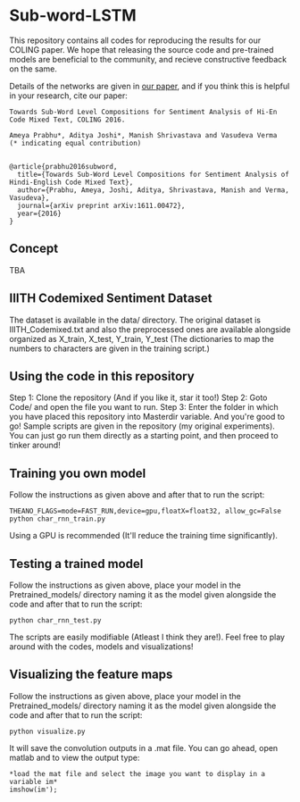 # Sub-word-LSTM

This repository contains all codes for reproducing the results for our COLING paper. We hope that releasing the source code and pre-trained models are beneficial to the community, and recieve constructive feedback on the same.

Details of the networks are given in [our paper](https://arxiv.org/abs/1611.00472 "Research paper"), and if you think this is helpful in your research, cite our paper:
```
Towards Sub-Word Level Compositions for Sentiment Analysis of Hi-En Code Mixed Text, COLING 2016.

Ameya Prabhu*, Aditya Joshi*, Manish Shrivastava and Vasudeva Verma
(* indicating equal contribution)


@article{prabhu2016subword,
  title={Towards Sub-Word Level Compositions for Sentiment Analysis of Hindi-English Code Mixed Text},
  author={Prabhu, Ameya, Joshi, Aditya, Shrivastava, Manish and Verma, Vasudeva},
  journal={arXiv preprint arXiv:1611.00472},
  year={2016}
}
```

## Concept
TBA

## IIITH Codemixed Sentiment Dataset

The dataset is available in the data/ directory. The original dataset is IIITH_Codemixed.txt and also the preprocessed ones are available alongside organized as X_train, X_test, Y_train, Y_test (The dictionaries to map the numbers to characters are given in the training script.)

## Using the code in this repository

Step 1: Clone the repository (And if you like it, star it too!)
Step 2: Goto Code/ and open the file you want to run.
Step 3: Enter the folder in which you have placed this repository into Masterdir variable.
And you're good to go! Sample scripts are given in the repository (my original experiments). 
You can just go run them directly as a starting point, and then proceed to tinker around!

## Training you own model

Follow the instructions as given above and after that to run the script:
```
THEANO_FLAGS=mode=FAST_RUN,device=gpu,floatX=float32, allow_gc=False python char_rnn_train.py
```
Using a GPU is recommended (It'll reduce the training time significantly).

## Testing a trained model

Follow the instructions as given above, place your model in the Pretrained_models/ directory naming it as the model given alongside the code and after that to run the script:
```
python char_rnn_test.py
```
The scripts are easily modifiable (Atleast I think they are!). Feel free to play around with the codes, models and visualizations!

## Visualizing the feature maps

Follow the instructions as given above, place your model in the Pretrained_models/ directory naming it as the model given alongside the code and after that to run the script:
```
python visualize.py
```
It will save the convolution outputs in a .mat file. You can go ahead, open matlab and to view the output type:
```
*load the mat file and select the image you want to display in a variable im*
imshow(im');
```
